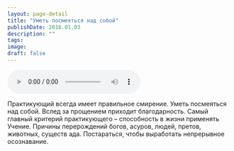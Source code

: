 ```yaml
---
layout: page-detail
title: "Уметь посмеяться над собой"
publishDate: 2018.01.03
description: ""
tags:
image:
draft: false
---
```


<audio title="2018.01.03 - Уметь посмеяться над собой.mp3" src="/upload/iblock/cf5/cf5408051c754d2e287cbc9e75964f31.mp3" controls=""></audio>

 Практикующий всегда имеет правильное смирение. Уметь посмеяться над собой. Вслед за прощением приходит благодарность. Самый главный критерий практикующего – способность в жизни применять Учение. Причины перерождений богов, асуров, людей, претов, животных, существ ада. Постараться, чтобы выработать непрерывное осознавание. 

  
